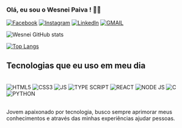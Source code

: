 ### Olá, eu sou o Wesnei Paiva ! 👋🏻

[![Facebook](https://img.shields.io/badge/Facebook-1877F2?style=for-the-badge&logo=facebook&logoColor=white)](https://WesneiPaiva.com)
[![Instagram](https://img.shields.io/badge/Instagram-E4405F?style=for-the-badge&logo=instagram&logoColor=white)](https://wesney_paiva.com)
[![Linkedln](	https://img.shields.io/badge/LinkedIn-0077B5?style=for-the-badge&logo=linkedin&logoColor=white)](https://wesneipaiva.com)
[![GMAIL](https://img.shields.io/badge/Gmail-D14836?style=for-the-badge&logo=gmail&logoColor=white)](https://wesneipaiva@gmail.com)


![Wesnei GitHub stats](https://github-readme-stats.vercel.app/api?username=Wesnei&show_icons=true&theme=radical)

[![Top Langs](https://github-readme-stats.vercel.app/api/top-langs/?username=Wesnei)](https://github.com/anuraghazra/github-readme-stats)

## Tecnologias que eu uso em meu dia

<div style="display: inline_block"><br/>
<img align="center" alt="HTML5" src="https://img.shields.io/badge/HTML5-E34F26?style=for-the-badge&logo=html5&logoColor=white"/>
<img align="center" alt="CSS3" src="https://img.shields.io/badge/CSS3-1572B6?style=for-the-badge&logo=css3&logoColor=white"/>
<img align="center" alt="JS" src="https://img.shields.io/badge/JavaScript-323330?style=for-the-badge&logo=javascript&logoColor=F7DF1E"/>
<img align="center" alt="TYPE SCRIPT" src="https://img.shields.io/badge/TypeScript-007ACC?style=for-the-badge&logo=typescript&logoColor=white"/>
<img align="center" alt="REACT" src="https://img.shields.io/badge/React-20232A?style=for-the-badge&logo=react&logoColor=61DAFB"/>
<img align="center" alt="NODE JS" src="https://img.shields.io/badge/Node.js-43853D?style=for-the-badge&logo=node.js&logoColor=white"/>
<img align="center" alt="C" src="https://img.shields.io/badge/C-00599C?style=for-the-badge&logo=c&logoColor=white"/>
<img align="center" alt="PYTHON" src="https://img.shields.io/badge/Python-14354C?style=for-the-badge&logo=python&logoColor=white"/>
</div><br>

Jovem apaixonado por tecnologia, busco sempre aprimorar meus conhecimentos e através das minhas experiências ajudar pessoas.



